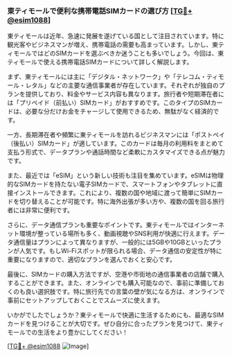 ### 東ティモールで便利な携帯電話SIMカードの選び方 [[TG💪+ @esim1088](https://t.me/s/esim1088)]

東ティモールは近年、急速に発展を遂げている国として注目されています。特に観光客やビジネスマンが増え、携帯電話の需要も高まっています。しかし、東ティモールではどのSIMカードを選ぶべきか迷うことも多いでしょう。今回は、東ティモールで使える携帯電話SIMカードについて詳しく解説します。

まず、東ティモールには主に「デジタル・ネットワーク」や「テレコム・ティモール・レタル」などの主要な通信事業者が存在しています。それぞれが独自のプランを提供しており、料金やサービス内容も異なります。旅行者や短期滞在者には「プリペイド（前払い）SIMカード」がおすすめです。このタイプのSIMカードは、必要な分だけお金をチャージして使用できるため、無駄がなく経済的です。

一方、長期滞在者や頻繁に東ティモールを訪れるビジネスマンには「ポストペイ（後払い）SIMカード」が適しています。このカードは毎月の利用料をまとめて支払う形式で、データプランや通話時間など柔軟にカスタマイズできる点が魅力です。

また、最近では「eSIM」という新しい技術も注目を集めています。eSIMは物理的なSIMカードを持たない電子SIMカードで、スマートフォンやタブレットに直接インストールできます。これにより、複数の国や地域に渡って簡単にSIMカードを切り替えることが可能です。特に海外出張が多い方や、複数の国を回る旅行者には非常に便利です。

さらに、データ通信プランも重要なポイントです。東ティモールではインターネット環境が整っている場所も多く、動画視聴やSNS利用が快適に行えます。データ通信量はプランによって異なりますが、一般的には5GBや10GBといったプランが人気です。もしWi-Fiスポットが限られる場合、データ通信の安定性が特に重要になりますので、適切なプランを選んでおくと安心です。

最後に、SIMカードの購入方法ですが、空港や市街地の通信事業者の店舗で購入することができます。また、オンラインでも購入可能なので、事前に準備しておくのも良い選択肢です。特に旅行先での言葉の壁が気になる方は、オンラインで事前にセットアップしておくことでスムーズに使えます。

いかがでしたでしょうか？東ティモールで快適に生活するためにも、最適なSIMカードを見つけることが大切です。ぜひ自分に合ったプランを見つけて、東ティモールでの生活をより豊かにしてください！

[[TG💪+ @esim1088](https://t.me/s/esim1088) ![Image](https://i.postimg.cc/Y0z9fWf4/image.png)]